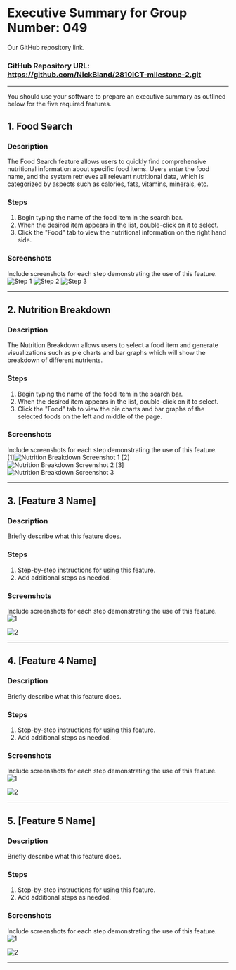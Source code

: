 # Executive Summary for Group Number: 049

Our GitHub repository link.
### GitHub Repository URL: https://github.com/NickBland/2810ICT-milestone-2.git

---

You should use your software to prepare an executive summary as outlined below for the five required features.

## 1. Food Search
### Description  
The Food Search feature allows users to quickly find comprehensive nutritional information about specific food items. Users enter the food name, and the system retrieves all relevant nutritional data, which is categorized by aspects such as calories, fats, vitamins, minerals, etc.

### Steps
1. Begin typing the name of the food item in the search bar.
2. When the desired item appears in the list, double-click on it to select.
3. Click the "Food" tab to view the nutritional information on the right hand side. 

### Screenshots
Include screenshots for each step demonstrating the use of this feature.  
![Step 1](![Search_screenshot_1.png](Executive_summary_screenshots%2FSearch_screenshot_1.png))
![Step 2](![img_1.png](img_1.png))
![Step 3](![img_3.png](img_3.png))

---

## 2. Nutrition Breakdown
### Description  
The Nutrition Breakdown allows users to select a food item and generate visualizations such as pie charts and bar graphs which will show the breakdown of different nutrients.

### Steps
1. Begin typing the name of the food item in the search bar. 
2. When the desired item appears in the list, double-click on it to select.
3. Click the "Food" tab to view the pie charts and bar graphs of the selected foods on the left and middle of the page.

### Screenshots
Include screenshots for each step demonstrating the use of this feature.  
[1]![Nutrition Breakdown Screenshot 1](./Executive_summary_screenshots/Nutrition_Breakdown_screenshot_1.png)
[2]![Nutrition Breakdown Screenshot 2](./Executive_summary_screenshots/Nutrition_Breakdown_screenshot_2.png)
[3]![Nutrition Breakdown Screenshot 3](./Executive_summary_screenshots/Nutrition_Breakdown_screenshot_3.png)

---

## 3. [Feature 3 Name]
### Description  
Briefly describe what this feature does.

### Steps
1. Step-by-step instructions for using this feature.
2. Add additional steps as needed.

### Screenshots
Include screenshots for each step demonstrating the use of this feature.    
![1](./visual_design.png)

![2](./visual_design.png)


---

## 4. [Feature 4 Name]
### Description  
Briefly describe what this feature does.

### Steps
1. Step-by-step instructions for using this feature.
2. Add additional steps as needed.

### Screenshots
Include screenshots for each step demonstrating the use of this feature.    
![1](./visual_design.png)

![2](./visual_design.png)


---

## 5. [Feature 5 Name]
### Description  
Briefly describe what this feature does.

### Steps
1. Step-by-step instructions for using this feature.
2. Add additional steps as needed.

### Screenshots
Include screenshots for each step demonstrating the use of this feature.    
![1](./visual_design.png)

![2](./visual_design.png)


---
